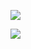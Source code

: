 
![](https://progress-bar.dev/36/?title=progress)

![](https://progress-bar.dev/7/?scale=10&title=funds&width=120&color=480ef5&suffix=$)